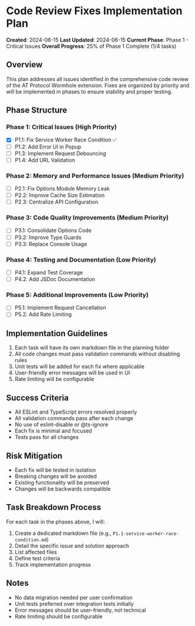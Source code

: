 # Code Review Fixes Implementation Plan

**Created**: 2024-06-15
**Last Updated**: 2024-06-15
**Current Phase**: Phase 1 - Critical Issues
**Overall Progress**: 25% of Phase 1 Complete (1/4 tasks)

## Overview

This plan addresses all issues identified in the comprehensive code review of the AT Protocol Wormhole extension. Fixes are organized by priority and will be implemented in phases to ensure stability and proper testing.

## Phase Structure

### Phase 1: Critical Issues (High Priority)

- [x] P1.1: Fix Service Worker Race Condition ✅
- [ ] P1.2: Add Error UI in Popup
- [ ] P1.3: Implement Request Debouncing
- [ ] P1.4: Add URL Validation

### Phase 2: Memory and Performance Issues (Medium Priority)

- [ ] P2.1: Fix Options Module Memory Leak
- [ ] P2.2: Improve Cache Size Estimation
- [ ] P2.3: Centralize API Configuration

### Phase 3: Code Quality Improvements (Medium Priority)

- [ ] P3.1: Consolidate Options Code
- [ ] P3.2: Improve Type Guards
- [ ] P3.3: Replace Console Usage

### Phase 4: Testing and Documentation (Low Priority)

- [ ] P4.1: Expand Test Coverage
- [ ] P4.2: Add JSDoc Documentation

### Phase 5: Additional Improvements (Low Priority)

- [ ] P5.1: Implement Request Cancellation
- [ ] P5.2: Add Rate Limiting

## Implementation Guidelines

1. Each task will have its own markdown file in the planning folder
2. All code changes must pass validation commands without disabling rules
3. Unit tests will be added for each fix where applicable
4. User-friendly error messages will be used in UI
5. Rate limiting will be configurable

## Success Criteria

- All ESLint and TypeScript errors resolved properly
- All validation commands pass after each change
- No use of eslint-disable or @ts-ignore
- Each fix is minimal and focused
- Tests pass for all changes

## Risk Mitigation

- Each fix will be tested in isolation
- Breaking changes will be avoided
- Existing functionality will be preserved
- Changes will be backwards compatible

## Task Breakdown Process

For each task in the phases above, I will:

1. Create a dedicated markdown file (e.g., `P1.1-service-worker-race-condition.md`)
2. Detail the specific issue and solution approach
3. List affected files
4. Define test criteria
5. Track implementation progress

## Notes

- No data migration needed per user confirmation
- Unit tests preferred over integration tests initially
- Error messages should be user-friendly, not technical
- Rate limiting should be configurable
